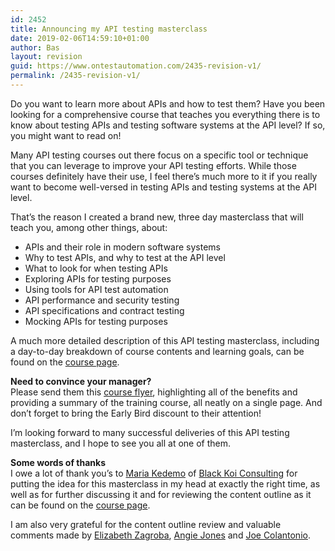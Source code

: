 ```yaml
---
id: 2452
title: Announcing my API testing masterclass
date: 2019-02-06T14:59:10+01:00
author: Bas
layout: revision
guid: https://www.ontestautomation.com/2435-revision-v1/
permalink: /2435-revision-v1/
---
```

Do you want to learn more about APIs and how to test them? Have you been looking for a comprehensive course that teaches you everything there is to know about testing APIs and testing software systems at the API level? If so, you might want to read on!

Many API testing courses out there focus on a specific tool or technique that you can leverage to improve your API testing efforts. While those courses definitely have their use, I feel there&#8217;s much more to it if you really want to become well-versed in testing APIs and testing systems at the API level.

That&#8217;s the reason I created a brand new, three day masterclass that will teach you, among other things, about:

  * APIs and their role in modern software systems
  * Why to test APIs, and why to test at the API level
  * What to look for when testing APIs
  * Exploring APIs for testing purposes
  * Using tools for API test automation
  * API performance and security testing
  * API specifications and contract testing
  * Mocking APIs for testing purposes

A much more detailed description of this API testing masterclass, including a day-to-day breakdown of course contents and learning goals, can be found on the [course page](https://www.ontestautomation.com/training/api-testing-masterclass/).

**Need to convince your manager?**  
Please send them this [course flyer](https://www.ontestautomation.com/files/api_testing_masterclass_flyer.pdf), highlighting all of the benefits and providing a summary of the training course, all neatly on a single page. And don&#8217;t forget to bring the Early Bird discount to their attention!

I&#8217;m looking forward to many successful deliveries of this API testing masterclass, and I hope to see you all at one of them.

**Some&nbsp;words&nbsp;of&nbsp;thanks**  
I owe a lot of thank you&#8217;s to <a rel="noreferrer noopener" aria-label="Maria Kedemo (opens in a new tab)" href="https://twitter.com/mariakedemo" target="_blank">Maria Kedemo</a> of <a rel="noreferrer noopener" aria-label="Black Koi Consulting (opens in a new tab)" href="http://black-koi.consulting/index.html" target="_blank">Black Koi Consulting</a> for putting the idea for this masterclass in my head at exactly the right time, as well as for further discussing it and for reviewing the content outline as it can be found on the [course page](https://www.ontestautomation.com/training/api-testing-masterclass/).

I am also very grateful for the content outline review and valuable comments made by <a rel="noreferrer noopener" aria-label="Elizabeth Zagroba (opens in a new tab)" href="https://twitter.com/ezagroba" target="_blank">Elizabeth Zagroba</a>, <a rel="noreferrer noopener" aria-label="Angie Jones (opens in a new tab)" href="https://twitter.com/techgirl1908" target="_blank">Angie Jones</a> and <a href="https://twitter.com/testtalks" target="_blank" rel="noreferrer noopener" aria-label="Joe Colantonio (opens in a new tab)">Joe Colantonio</a>.